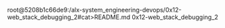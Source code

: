root@5208b1c66de9:/alx-system_engineering-devops/0x12-web_stack_debugging_2#cat>README.md
0x12-web_stack_debugging_2
